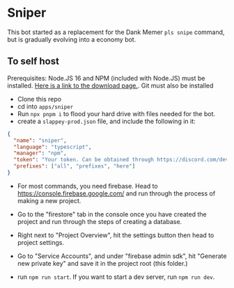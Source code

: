 # Sniper

This bot started as a replacement for the Dank Memer `pls snipe` command, but is gradually evolving into a economy bot.

## To self host

Prerequisites: Node.JS 16 and NPM (included with Node.JS) must be installed. [Here is a link to the download page.](https://nodejs.org/en/download/current/). Git must also be installed

- Clone this repo
- cd into `apps/sniper`
- Run `npx pnpm i` to flood your hard drive with files needed for the bot.
- create a `slappey-prod.json` file, and include the following in it:

```json
{
  "name": "sniper",
  "language": "typescript",
  "manager": "npm",
  "token": "Your token. Can be obtained through https://discord.com/developers/applications . Create an app, head to the bot tab, and hit add a bot. Then, hit copy underneath the token field. ",
  "prefixes": ["all", "prefixes", "here"]
}
```

- For most commands, you need firebase. Head to https://console.firebase.google.com/ and run through the process of making a new project.
- Go to the "firestore" tab in the console once you have created the project and run through the steps of creating a database.
- Right next to "Project Overview", hit the settings button then head to project settings.
- Go to "Service Accounts", and under "firebase admin sdk", hit "Generate new private key" and save it in the project root (this folder.)

- run `npm run start`. If you want to start a dev server, run `npm run dev`.
